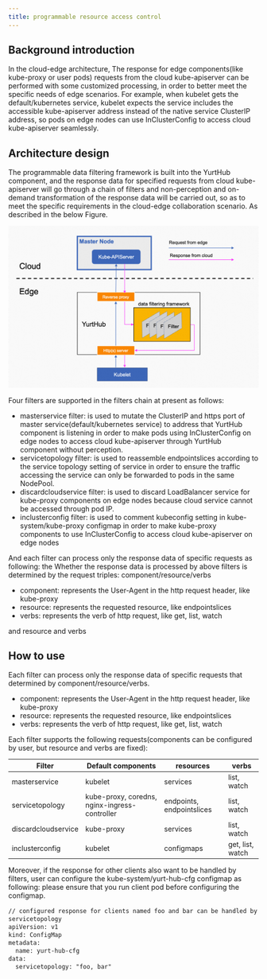 ```yaml
---
title: programmable resource access control
---
```


## Background introduction

In the cloud-edge architecture, The response for edge components(like kube-proxy or user pods) requests from the cloud kube-apiserver can be performed with some customized processing, in order to better meet the specific needs of edge scenarios. For example, when kubelet gets the default/kubernetes service, kubelet expects the service includes the accessible kube-apiserver address instead of the native service ClusterIP address, so pods on edge nodes can use InClusterConfig to access cloud kube-apiserver seamlessly.

## Architecture design

The programmable data filtering framework is built into the YurtHub component, and the response data for specified requests from cloud kube-apiserver will go through a chain of filters and non-perception and on-demand transformation of the response data will be carried out, so as to meet the specific requirements in the cloud-edge collaboration scenario. As described in the below Figure.

![resource-access-control](../../../static/img/docs/user-manuals/resource-access-control/resource-access-control.png)

Four filters are supported in the filters chain at present as follows:
- masterservice filter: is used to mutate the ClusterIP and https port of master service(default/kubernetes service) to address that YurtHub component is listening in order to make pods using InClusterConfig on edge nodes to access cloud kube-apiserver through YurtHub component without perception.
- servicetopology filter: is used to reassemble endpointslices according to the service topology setting of service in order to ensure the traffic accessing the service can only be forwarded to pods in the same NodePool.
- discardcloudservice filter: is used to discard LoadBalancer service for kube-proxy components on edge nodes because cloud service cannot be accessed through pod IP.
- inclusterconfig filter: is used to comment kubeconfig setting in kube-system/kube-proxy configmap in order to make kube-proxy components to use InClusterConfig to access cloud kube-apiserver on edge nodes

And each filter can process only the response data of specific requests as following:
the Whether the response data is processed by above filters is determined by the request triples: component/resource/verbs
- component: represents the User-Agent in the http request header, like kube-proxy
- resource: represents the requested resource, like endpointslices
- verbs: represents the verb of http request, like get, list, watch

and resource and verbs 


## How to use

Each filter can process only the response data of specific requests that determined by component/resource/verbs.
- component: represents the User-Agent in the http request header, like kube-proxy
- resource: represents the requested resource, like endpointslices
- verbs: represents the verb of http request, like get, list, watch

Each filter supports the following requests(components can be configured by user, but resource and verbs are fixed):

| Filter        | Default components  | resources | verbs |
|---------------|---------------------|-----------|-------|
| masterservice | kubelet | services | list, watch |
| servicetopology | kube-proxy, coredns, nginx-ingress-controller | endpoints, endpointslices | list, watch |
| discardcloudservice | kube-proxy | services | list, watch |
| inclusterconfig | kubelet | configmaps | get, list, watch |

Moreover, if the response for other clients also want to be handled by filters, user can configure the kube-system/yurt-hub-cfg configmap as following:
please ensure that you run client pod before configuring the configmap.

```
// configured response for clients named foo and bar can be handled by servicetopology
apiVersion: v1
kind: ConfigMap
metadata:
  name: yurt-hub-cfg
data:
  servicetopology: "foo, bar"
```
